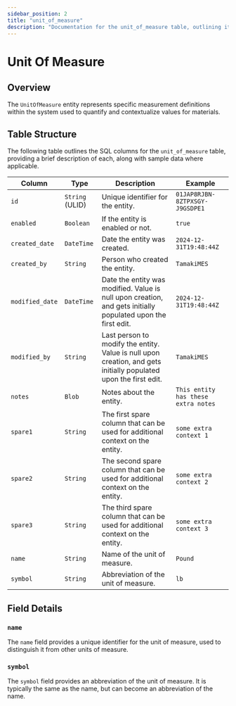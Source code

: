 ```yaml
---
sidebar_position: 2
title: "unit_of_measure"
description: "Documentation for the unit_of_measure table, outlining its columns and structure."
---
```


# Unit Of Measure

## Overview

The `UnitOfMeasure` entity represents specific measurement definitions within the system used to quantify and
contextualize values for materials.

## Table Structure

The following table outlines the SQL columns for the `unit_of_measure` table, providing a brief description of each,
along with sample data where applicable.

| Column          | Type            | Description                                                                                                      | Example                             |
|-----------------|-----------------|------------------------------------------------------------------------------------------------------------------|-------------------------------------|
| `id`            | `String` (ULID) | Unique identifier for the entity.                                                                                | `01JAP8RJBN-8ZTPXSGY-J9GSDPE1`      |
| `enabled`       | `Boolean`       | If the entity is enabled or not.                                                                                 | `true`                              |
| `created_date`  | `DateTime`      | Date the entity was created.                                                                                     | `2024-12-31T19:48:44Z`              |
| `created_by`    | `String`        | Person who created the entity.                                                                                   | `TamakiMES`                         |
| `modified_date` | `DateTime`      | Date the entity was modified. Value is null upon creation, and gets initially populated upon the first edit.     | `2024-12-31T19:48:44Z`              |
| `modified_by`   | `String`        | Last person to modify the entity. Value is null upon creation, and gets initially populated upon the first edit. | `TamakiMES`                         |
| `notes`         | `Blob`          | Notes about the entity.                                                                                          | `This entity has these extra notes` |
| `spare1`        | `String`        | The first spare column that can be used for additional context on the entity.                                    | `some extra context 1`              |
| `spare2`        | `String`        | The second spare column that can be used for additional context on the entity.                                   | `some extra context 2`              |
| `spare3`        | `String`        | The third spare column that can be used for additional context on the entity.                                    | `some extra context 3`              |
| `name`          | `String`        | Name of the unit of measure.                                                                                     | `Pound`                             |
| `symbol`        | `String`        | Abbreviation of the unit of measure.                                                                             | `lb`                                |

## Field Details

### `name`

The `name` field provides a unique identifier for the unit of measure, used to distinguish it from other units of measure.

### `symbol`

The `symbol` field provides an abbreviation of the unit of measure. It is typically the same as the name, but can
become an abbreviation of the name.
